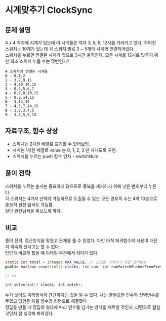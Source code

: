 # 시계맞추기 ClockSync
## 문제 설명
4 x 4 격자에 시계가 있는데 이 시계들은 각자 3, 6, 9, 12시를 가리키고 있다. 주어진 스위치는 10개가 있는데 각 스위치 별로 3 ~ 5개의 시계와 연결되어있다. \
스위치를 누르면 연결된 시계가 앞으로 3시간 움직인다. 모든 시계를 12시로 맞추기 위한 최소 스위치 누름 수는 몇번인가?

```
# 스위치에 연결된 시계들
0 - 0,1,2
1 - 3,7,9,11
2 - 4,10,14,15
3 - 0,4,5,6,7
4 - 6,7,8,10,12
5 - 0,2,14,15
6 - 3,14,15
7 - 4,5,7,14,15
8 - 1,2,3,4,5
9 - 3,4,5,9,13
```

## 자료구조, 함수 상상
- 스위치는 2차원 배열로 표기할 수 있어보임.
- 시계는 1차원 배열로 value 는 0, 1, 2, 3 만 지니도록 구현.
- 스위치를 누르는 push 함수 인자 - switchNum

## 풀이 전략
스위치를 누르는 순서는 중요하지 않으므로 중복을 제거하기 위해 낮은 번호부터 누른다. \
각 스위치는 4가지 선택이 가능하므로 도출될 수 있는 모든 경우의 수는 4의 10승으로 충분히 완전 탐색도 가능함. \
일단 완전탐색을 짜보도록 하자.

## 비교
풀이 전략, 접근방식을 맞췄고 문제를 풀 수 있었다. 다만 아직 재귀함수의 사용이 대단히 익숙해 졌다고는 할 수 없다. \
답안과 비교해 봤을 때 디테일 부분에서 차이가 있다.

```java
static int total = Integer.MAX_VALUE; // 답안을 기억하기 위한 전역변수
public boolean count(int[] clocks, int num, int numSwitchPushedFromPrevSteps); // 재귀함수

// vs

int solve(int[] clocks, int swtch);
```

누가 보아도 아래방식이 간단하다는 것을 알 수 있다. 나는 불필요한 인수와 전역변수를 두었고 답안은 이를 함수의 리턴으로 해결했다 \
정답을 만들 때 정답의 형태에 따라 인수를 넘기는 방식을 채택할 것인지, 리턴으로 합칠 것인지 잘 생각해 봐야겠다.
